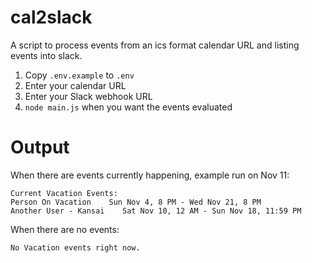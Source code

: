# cal2slack

A script to process events from an ics format calendar URL and listing events into slack.

1. Copy `.env.example` to `.env`
2. Enter your calendar URL
3. Enter your Slack webhook URL
4. `node main.js` when you want the events evaluated

# Output

When there are events currently happening, example run on Nov 11:

    Current Vacation Events:
    Person On Vacation    Sun Nov 4, 8 PM - Wed Nov 21, 8 PM
    Another User - Kansai    Sat Nov 10, 12 AM - Sun Nov 18, 11:59 PM

When there are no events:

    No Vacation events right now.
